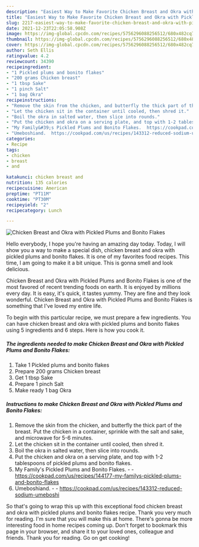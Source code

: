 ```yaml
---
description: "Easiest Way to Make Favorite Chicken Breast and Okra with Pickled Plums and Bonito Flakes"
title: "Easiest Way to Make Favorite Chicken Breast and Okra with Pickled Plums and Bonito Flakes"
slug: 2217-easiest-way-to-make-favorite-chicken-breast-and-okra-with-pickled-plums-and-bonito-flakes
date: 2021-12-23T22:05:58.908Z
image: https://img-global.cpcdn.com/recipes/5756296088256512/680x482cq70/chicken-breast-and-okra-with-pickled-plums-and-bonito-flakes-recipe-main-photo.jpg
thumbnail: https://img-global.cpcdn.com/recipes/5756296088256512/680x482cq70/chicken-breast-and-okra-with-pickled-plums-and-bonito-flakes-recipe-main-photo.jpg
cover: https://img-global.cpcdn.com/recipes/5756296088256512/680x482cq70/chicken-breast-and-okra-with-pickled-plums-and-bonito-flakes-recipe-main-photo.jpg
author: Seth Ellis
ratingvalue: 4.2
reviewcount: 34390
recipeingredient:
- "1 Pickled plums and bonito flakes"
- "200 grams Chicken breast"
- "1 tbsp Sake"
- "1 pinch Salt"
- "1 bag Okra"
recipeinstructions:
- "Remove the skin from the chicken, and butterfly the thick part of the breast. Put the chicken in a container, sprinkle with the salt and sake, and microwave for 5-6 minutes."
- "Let the chicken sit in the container until cooled, then shred it."
- "Boil the okra in salted water, then slice into rounds."
- "Put the chicken and okra on a serving plate, and top with 1-2 tablespoons of pickled plums and bonito flakes."
- "My Family&#39;s Pickled Plums and Bonito Flakes.  https://cookpad.com/us/recipes/144177-my-familys-pickled-plums-and-bonito-flakes"
- "Umeboshiand.  https://cookpad.com/us/recipes/143312-reduced-sodium-umeboshi"
categories:
- Recipe
tags:
- chicken
- breast
- and

katakunci: chicken breast and 
nutrition: 135 calories
recipecuisine: American
preptime: "PT11M"
cooktime: "PT30M"
recipeyield: "2"
recipecategory: Lunch

---
```



![Chicken Breast and Okra with Pickled Plums and Bonito Flakes](https://img-global.cpcdn.com/recipes/5756296088256512/680x482cq70/chicken-breast-and-okra-with-pickled-plums-and-bonito-flakes-recipe-main-photo.jpg)

Hello everybody, I hope you're having an amazing day today. Today, I will show you a way to make a special dish, chicken breast and okra with pickled plums and bonito flakes. It is one of my favorites food recipes. This time, I am going to make it a bit unique. This is gonna smell and look delicious.



Chicken Breast and Okra with Pickled Plums and Bonito Flakes is one of the most favored of recent trending foods on earth. It is enjoyed by millions every day. It is easy, it's quick, it tastes yummy. They are fine and they look wonderful. Chicken Breast and Okra with Pickled Plums and Bonito Flakes is something that I've loved my entire life.


To begin with this particular recipe, we must prepare a few ingredients. You can have chicken breast and okra with pickled plums and bonito flakes using 5 ingredients and 6 steps. Here is how you cook it.

<!--inarticleads1-->

##### The ingredients needed to make Chicken Breast and Okra with Pickled Plums and Bonito Flakes:

1. Take 1 Pickled plums and bonito flakes
1. Prepare 200 grams Chicken breast
1. Get 1 tbsp Sake
1. Prepare 1 pinch Salt
1. Make ready 1 bag Okra




<!--inarticleads2-->

##### Instructions to make Chicken Breast and Okra with Pickled Plums and Bonito Flakes:

1. Remove the skin from the chicken, and butterfly the thick part of the breast. Put the chicken in a container, sprinkle with the salt and sake, and microwave for 5-6 minutes.
1. Let the chicken sit in the container until cooled, then shred it.
1. Boil the okra in salted water, then slice into rounds.
1. Put the chicken and okra on a serving plate, and top with 1-2 tablespoons of pickled plums and bonito flakes.
1. My Family&#39;s Pickled Plums and Bonito Flakes. -  - https://cookpad.com/us/recipes/144177-my-familys-pickled-plums-and-bonito-flakes
1. Umeboshiand. -  - https://cookpad.com/us/recipes/143312-reduced-sodium-umeboshi




So that's going to wrap this up with this exceptional food chicken breast and okra with pickled plums and bonito flakes recipe. Thank you very much for reading. I'm sure that you will make this at home. There's gonna be more interesting food in home recipes coming up. Don't forget to bookmark this page in your browser, and share it to your loved ones, colleague and friends. Thank you for reading. Go on get cooking!
